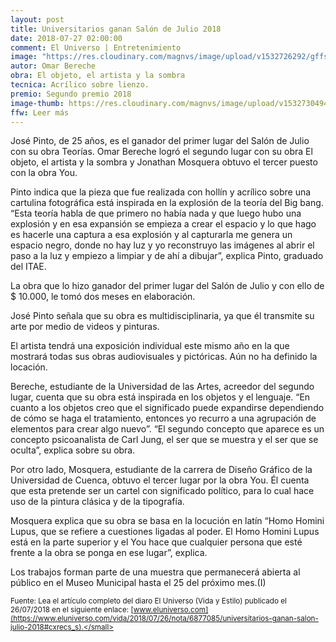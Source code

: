 ```yaml
---
layout: post
title: Universitarios ganan Salón de Julio 2018
date: 2018-07-27 02:00:00
comment: El Universo | Entretenimiento
image: "https://res.cloudinary.com/magnvs/image/upload/v1532726292/gffsrpzex0qsef0fvmzo.jpg"
autor: Omar Bereche
obra: El objeto, el artista y la sombra
tecnica: Acrílico sobre lienzo.
premio: Segundo premio 2018
image-thumb: https://res.cloudinary.com/magnvs/image/upload/v1532730494/zjvc0tqs2pptqrwlg2xd.jpg
ffw: Leer más
---
```

José Pinto, de 25 años, es el ganador del primer lugar del Salón de Julio con su obra Teorías. Omar Bereche logró el segundo lugar con su obra El objeto, el artista y la sombra y Jonathan Mosquera obtuvo el tercer puesto con la obra You.

Pinto indica que la pieza que fue realizada con hollín y acrílico sobre una cartulina fotográfica está inspirada en la explosión de la teoría del Big bang. “Esta teoría habla de que primero no había nada y que luego hubo una explosión y en esa expansión se empieza a crear el espacio y lo que hago es hacerle una captura a esa explosión y al capturarla me genera un espacio negro, donde no hay luz y yo reconstruyo las imágenes al abrir el paso a la luz y empiezo a limpiar y de ahí a dibujar”, explica Pinto, graduado del ITAE.

La obra que lo hizo ganador del primer lugar del Salón de Julio y con ello de $ 10.000, le tomó dos meses en elaboración.

José Pinto señala que su obra es multidisciplinaria, ya que él transmite su arte por medio de videos y pinturas.

El artista tendrá una exposición individual este mismo año en la que mostrará todas sus obras audiovisuales y pictóricas. Aún no ha definido la locación.

Bereche, estudiante de la Universidad de las Artes, acreedor del segundo lugar, cuenta que su obra está inspirada en los objetos y el lenguaje. “En cuanto a los objetos creo que el significado puede expandirse dependiendo de cómo se haga el tratamiento, entonces yo recurro a una agrupación de elementos para crear algo nuevo”. “El segundo concepto que aparece es un concepto psicoanalista de Carl Jung, el ser que se muestra y el ser que se oculta”, explica sobre su obra.

Por otro lado, Mosquera, estudiante de la carrera de Diseño Gráfico de la Universidad de Cuenca, obtuvo el tercer lugar por la obra You. Él cuenta que esta pretende ser un cartel con significado político, para lo cual hace uso de la pintura clásica y de la tipografía.

Mosquera explica que su obra se basa en la locución en latín “Homo Homini Lupus, que se refiere a cuestiones ligadas al poder. El Homo Homini Lupus está en la parte superior y el You hace que cualquier persona que esté frente a la obra se ponga en ese lugar”, explica.

Los trabajos forman parte de una muestra que permanecerá abierta al público en el Museo Municipal hasta el 25 del próximo mes.(I)

<small>Fuente: Lea el artículo completo del diaro El Universo (Vida y Estilo) publicado el 26/07/2018 en el siguiente enlace: [www.eluniverso.com](https://www.eluniverso.com/vida/2018/07/26/nota/6877085/universitarios-ganan-salon-julio-2018#cxrecs_s).</small>
